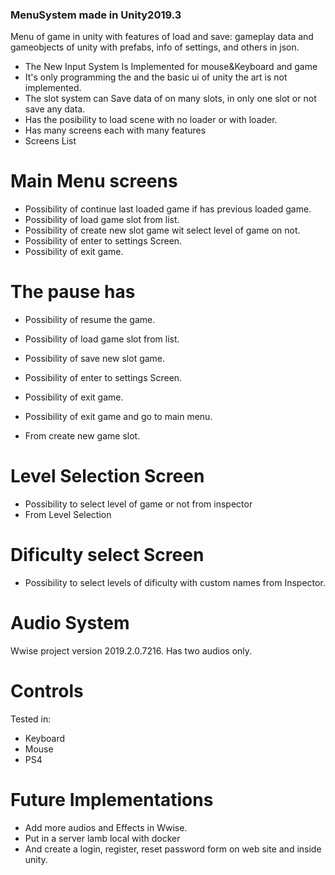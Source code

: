 ### MenuSystem made in Unity2019.3

Menu of game in unity with features of load and save: gameplay data and gameobjects of unity with prefabs, info of settings, and others in json.

- The New Input System Is Implemented for mouse&Keyboard and game
- It's only programming the and the basic ui of unity the art is not implemented.
- The slot system can Save data of on many slots, in only one slot or not save any data.
- Has the posibility to load scene with no loader or with loader.
- Has many screens each with many features
- Screens List
# Main Menu screens
   - Possibility of continue last loaded game if has previous loaded game.
   - Possibility of load game slot from list.
   - Possibility of create new slot game wit select level of game on not.
   - Possibility of enter to settings Screen.
   - Possibility of exit game.
# The pause has
   - Possibility of resume the game.
   - Possibility of load game slot from list.
   - Possibility of save new slot game.
   - Possibility of enter to settings Screen.
   - Possibility of exit game.
   - Possibility of exit game and go to main menu.
   
- From create new game slot. 
# Level Selection Screen
   - Possibility to select level of game or not from inspector
- From Level Selection 
# Dificulty select Screen
  - Possibility to select levels  of dificulty with custom names from Inspector. 
  
  
    
    
    
   
## 


# Audio System

Wwise project version 2019.2.0.7216.
Has two audios only.

# Controls
Tested in:
- Keyboard
- Mouse
- PS4

# Future Implementations
- Add more audios and Effects in Wwise.
- Put in a server lamb local with docker 
- And create a login, register, reset password form on web site and inside unity.
